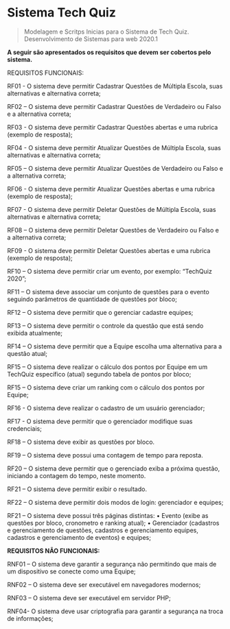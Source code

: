 # Sistema Tech Quiz


>  Modelagem e Scritps Inicias para o Sistema de Tech Quiz. Desenvolvimento de Sistemas para web 2020.1


**A seguir são apresentados os requisitos que devem ser cobertos pelo sistema.**

REQUISITOS FUNCIONAIS:	

RF01 - O sistema deve permitir Cadastrar Questões de Múltipla Escola, suas alternativas e alternativa correta;

RF02 – O sistema deve permitir Cadastrar Questões de Verdadeiro ou Falso e a alternativa correta;

RF03 - O sistema deve permitir Cadastrar Questões abertas e uma rubrica (exemplo de resposta);

RF04 - O sistema deve permitir Atualizar Questões de Múltipla Escola, suas alternativas e alternativa correta;

RF05 – O sistema deve permitir Atualizar Questões de Verdadeiro ou Falso e a alternativa correta;

RF06 - O sistema deve permitir Atualizar Questões abertas e uma rubrica (exemplo de resposta);

RF07 - O sistema deve permitir Deletar Questões de Múltipla Escola, suas alternativas e alternativa correta;

RF08 – O sistema deve permitir Deletar Questões de Verdadeiro ou Falso e a alternativa correta;

RF09 - O sistema deve permitir Deletar Questões abertas e uma rubrica (exemplo de resposta);

RF10 – O sistema deve permitir criar um evento, por exemplo: “TechQuiz 2020”;

RF11 – O sistema deve associar um conjunto de questões para o evento seguindo parâmetros de quantidade de questões por bloco;

RF12 – O sistema deve permitir que o gerenciar cadastre equipes;

RF13 – O sistema deve permitir o controle da questão que está sendo exibida atualmente;

RF14 – O sistema deve permitir que a Equipe escolha uma alternativa para a questão atual;

RF15 – O sistema deve realizar o cálculo dos pontos por Equipe em um TechQuiz específico (atual) segundo tabela de pontos por bloco;

RF15 – O sistema deve criar um ranking com o cálculo dos pontos por Equipe;

RF16 - O sistema deve realizar o cadastro de um usuário gerenciador;

RF17 - O sistema deve permitir que o gerenciador modifique suas credenciais;

RF18 – O sistema deve exibir as questões por bloco. 

RF19 – O sistema deve possui uma contagem de tempo para reposta.  

RF20 – O sistema deve permitir que o gerenciado exiba a próxima questão, iniciando a contagem do tempo, neste momento. 

RF21 – O sistema deve permitir exibir o resultado.

RF22 – O sistema deve permitir dois modos de login: gerenciador e equipes;

RF21 – O sistema deve possui três páginas distintas: 
•	Evento (exibe as questões por bloco, cronometro e ranking atual); 
•	Gerenciador (cadastros e gerenciamento de questões, cadastros e gerenciamento equipes, cadastros e gerenciamento de eventos) e equipes;

**REQUISITOS NÃO FUNCIONAIS:**

RNF01 – O sistema deve garantir a segurança não permitindo que mais de um dispositivo se conecte como uma Equipe;

RNF02 – O sistema deve ser executável em navegadores modernos;

RNF03 – O sistema deve ser executável em servidor PHP;

RNF04- O sistema deve usar criptografia para garantir a segurança na troca de informações;
